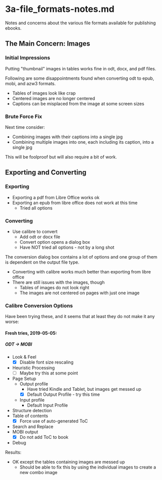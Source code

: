 
# 3a-file_formats-notes.md

Notes and concerns about the various file formats available for publishing ebooks.

## The Main Concern: Images

### Initial Impressions

Putting "thumbnail" images in tables works fine in odt, docx, and pdf files.

Following are some disappointments found when converting odt to epub, mobi, and azw3 formats.

- Tables of images look like crap
- Centered images are no longer centered
- Captions can be misplaced from the image at some screen sizes

### Brute Force Fix

Next time consider:

- Combining images with their captions into a single jpg
- Combining multiple images into one, each including its caption, into a single jpg

This will be foolproof but will also require a bit of work.

## Exporting and Converting

### Exporting

- Exporting a pdf from Libre Office works ok
- Exporting an epub from libre office does not work at this time
  - Tried all options

### Converting

- Use calibre to convert
  - Add odt or docx file
  - Convert option opens a dialog box
  - Have NOT tried all options - not by a long shot

The conversion dialog box contains a lot of options and one group of them is dependent on the output file type.

- Converting with calibre works much better than exporting from libre office
- There are still issues with the images, though
  - Tables of images do not look right
  - The images are not centered on pages with just one image

### Calibre Conversion Options

Have been trying these, and it seems that at least they do not make it any worse:

#### Fresh tries, 2019-05-05:

##### ODT -> MOBI

- Look & Feel
  - [x] Disable font size rescaling
- Heuristic Processing
  - [ ] Maybe try this at some point
- Page Setup
  - Output profile
    - Have tried Kindle and Tablet, but images get messed up
    - [x] Default Output Profile - try this time
  - Input profile
    - Default Input Profile
- Structure detection
- Table of contents
  - [x] Force use of auto-generated ToC
- Search and Replace
- MOBI output
  - [x] Do not add ToC to book
- Debug

Results:

- OK except the tables containing images are messed up
  - Should be able to fix this by using the individual images to create a new combo image

